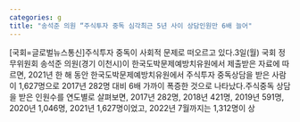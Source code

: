```yaml
---
categories: g
title: "송석준 의원 “주식투자 중독 심각최근 5년 사이 상담인원만 6배 늘어"
---
```

[국회=글로벌뉴스통신]주식투자 중독이 사회적 문제로 떠오르고 있다.3일(월) 국회 정무위원회 송석준 의원(경기 이천시)이 한국도박문제예방치유원에서 제출받은 자료에 따르면, 2021년 한 해 동안 한국도박문제예방치유원에서 주식투자 중독상담을 받은 사람이 1,627명으로 2017년 282명 대비 6배 가까이 폭증한 것으로 나타났다.주식중독 상담을 받은 인원수를 연도별로 살펴보면, 2017년 282명, 2018년 421명, 2019년 591명, 2020년 1,046명, 2021년 1,627명이었고, 2022년 7월까지는 1,312명이 상